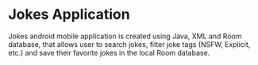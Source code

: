 # Jokes Application
Jokes android mobile application is created using Java, XML and Room database, that allows user to search jokes, filter joke tags (NSFW, Explicit, etc.) and save their favorite jokes in the local Room database.
